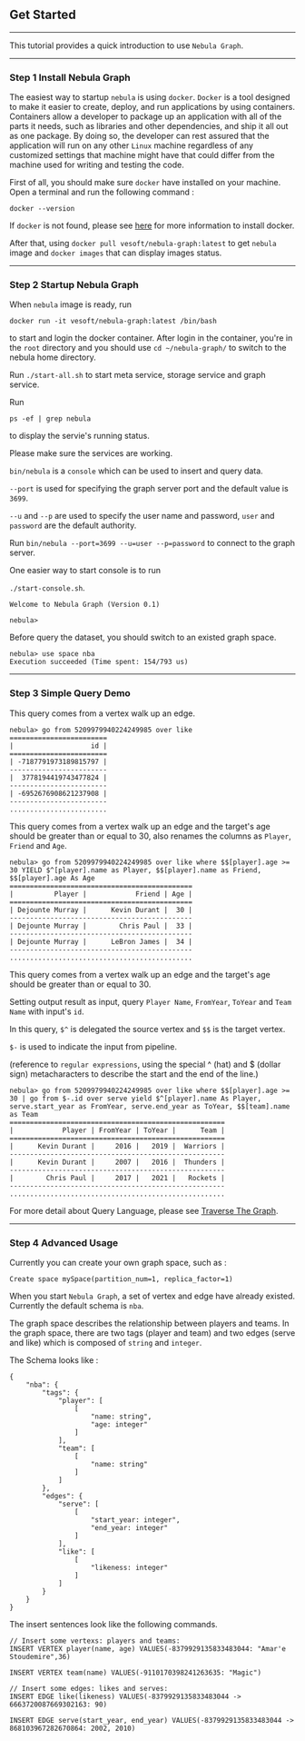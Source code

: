 ## Get Started

---

This tutorial provides a quick introduction to use `Nebula Graph`.

---

### Step 1 Install Nebula Graph

The easiest way to startup `nebula` is using `docker`.
`Docker` is a tool designed to make it easier to create, deploy, and run applications by using containers.
Containers allow a developer to package up an application with all of the parts it needs,
such as libraries and other dependencies, and ship it all out as one package.
By doing so, the developer can rest assured that the application will run on any other `Linux` machine regardless of any customized settings that machine might have that could differ from the machine used for writing and testing the code.

First of all, you should make sure `docker` have installed on your machine. Open a terminal and run the following command :

```
docker --version
```

If `docker` is not found, please see [here](https://docs.docker.com/install/) for more information to install docker.

After that, using `docker pull vesoft/nebula-graph:latest` to get `nebula` image and `docker images` that can display images status.

---

### Step 2 Startup Nebula Graph

When `nebula` image is ready, run

`docker run -it vesoft/nebula-graph:latest /bin/bash`

to start and login the docker container.
After login in the container, you're in the `root` directory and you should use `cd ~/nebula-graph/` to switch to the nebula home directory.

Run `./start-all.sh` to start meta service, storage service and graph service.

Run

`ps -ef | grep nebula`

to display the servie's running status.

Please make sure the services are working.

`bin/nebula` is a `console` which can be used to insert and query data.

`--port` is used for specifying the graph server port and the default value is `3699`.

`--u` and `--p` are used to specify the user name and password, `user` and `password` are the default authority.
 
Run `bin/nebula --port=3699 --u=user --p=password` to connect to the graph server.

One easier way to start console is to run

`./start-console.sh`.

```
Welcome to Nebula Graph (Version 0.1)

nebula>
```

Before query the dataset, you should switch to an existed graph space.

```
nebula> use space nba
Execution succeeded (Time spent: 154/793 us)
```

---

### Step 3 Simple Query Demo

This query comes from a vertex walk up an edge.

```
nebula> go from 5209979940224249985 over like
========================
|                   id |
========================
| -7187791973189815797 |
------------------------
|  3778194419743477824 |
------------------------
| -6952676908621237908 |
------------------------
........................
```

This query comes from a vertex walk up an edge and the target's age should be greater than or equal to 30, also renames the columns as `Player`, `Friend` and `Age`.

```
nebula> go from 5209979940224249985 over like where $$[player].age >= 30 YIELD $^[player].name as Player, $$[player].name as Friend, $$[player].age As Age
=============================================
|          Player |            Friend | Age |
=============================================
| Dejounte Murray |      Kevin Durant |  30 |
---------------------------------------------
| Dejounte Murray |        Chris Paul |  33 |
---------------------------------------------
| Dejounte Murray |      LeBron James |  34 |
---------------------------------------------
.............................................
```

This query comes from a vertex walk up an edge and the target's age should be greater than or equal to 30.

Setting output result as input, query `Player Name`, `FromYear`, `ToYear` and `Team Name` with input's `id`.

In this query, `$^` is delegated the source vertex and `$$` is the target vertex. 

`$-` is used to indicate the input from pipeline.

(reference to `regular expressions`, using the special ^ (hat) and $ (dollar sign) metacharacters to describe the start and the end of the line.)

```
nebula> go from 5209979940224249985 over like where $$[player].age >= 30 | go from $-.id over serve yield $^[player].name As Player, serve.start_year as FromYear, serve.end_year as ToYear, $$[team].name as Team
=====================================================
|            Player | FromYear | ToYear |      Team |
=====================================================
|      Kevin Durant |     2016 |   2019 |  Warriors |
-----------------------------------------------------
|      Kevin Durant |     2007 |   2016 |  Thunders |
-----------------------------------------------------
|        Chris Paul |     2017 |   2021 |   Rockets |
-----------------------------------------------------
.....................................................
```

For more detail about Query Language, please see [Traverse The Graph](../docs/nGQL.md#traverse-the-graph).

---

### Step 4 Advanced Usage

Currently you can create your own graph space, such as :

```
Create space mySpace(partition_num=1, replica_factor=1)
```

When you start `Nebula Graph`, a set of vertex and edge have already existed.
Currently the default schema is `nba`.

The graph space describes the relationship between players and teams.
In the graph space, there are two tags (player and team) and two edges (serve and like) which is composed of `string` and `integer`.

The Schema looks like :

```
{
	"nba": {
		"tags": {
			"player": [
				[
					"name: string",
					"age: integer"
				]
			],
			"team": [
				[
					"name: string"
				]
			]
		},
		"edges": {
			"serve": [
				[
					"start_year: integer",
					"end_year: integer"
				]
			],
			"like": [
				[
					"likeness: integer"
				]
			]
		}
	}
}
```

The insert sentences look like the following commands.

```
// Insert some vertexs: players and teams:
INSERT VERTEX player(name, age) VALUES(-8379929135833483044: "Amar'e Stoudemire",36)

INSERT VERTEX team(name) VALUES(-9110170398241263635: "Magic")

// Insert some edges: likes and serves:
INSERT EDGE like(likeness) VALUES(-8379929135833483044 -> 6663720087669302163: 90)

INSERT EDGE serve(start_year, end_year) VALUES(-8379929135833483044 -> 868103967282670864: 2002, 2010)

```

